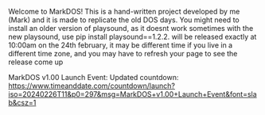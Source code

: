 Welcome to MarkDOS!
This is a hand-written project developed by me (Mark) and it is made to replicate the old DOS days.
You might need to install an older version of playsound, as it doesnt work sometimes with the new playsound, use pip install playsound==1.2.2.
will be released exactly at 10:00am on the 24th february, it may be different time if you live in a different time zone, and you may have to refresh your page to see the release come up

MarkDOS v1.00 Launch Event:
Updated countdown: https://www.timeanddate.com/countdown/launch?iso=20240226T11&p0=297&msg=MarkDOS+v1.00+Launch+Event&font=slab&csz=1
